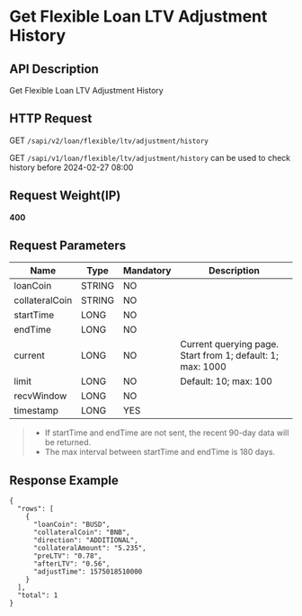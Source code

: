 # Get Flexible Loan LTV Adjustment History

## API Description​

Get Flexible Loan LTV Adjustment History

## HTTP Request​

GET `/sapi/v2/loan/flexible/ltv/adjustment/history`

GET `/sapi/v1/loan/flexible/ltv/adjustment/history` can be used to check history before 2024-02-27 08:00

## Request Weight(IP)​

**400**

## Request Parameters​

| Name | Type | Mandatory | Description |
| --- | --- | --- | --- |
| loanCoin | STRING | NO |  |
| collateralCoin | STRING | NO |  |
| startTime | LONG | NO |  |
| endTime | LONG | NO |  |
| current | LONG | NO | Current querying page. Start from 1; default: 1; max: 1000 |
| limit | LONG | NO | Default: 10; max: 100 |
| recvWindow | LONG | NO |  |
| timestamp | LONG | YES |  |

> * If startTime and endTime are not sent, the recent 90-day data will be returned.
> * The max interval between startTime and endTime is 180 days.

## Response Example​

```
{  
  "rows": [  
    {  
      "loanCoin": "BUSD",  
      "collateralCoin": "BNB",  
      "direction": "ADDITIONAL",  
      "collateralAmount": "5.235",  
      "preLTV": "0.78",  
      "afterLTV": "0.56",  
      "adjustTime": 1575018510000  
    }  
  ],  
  "total": 1  
}
```

